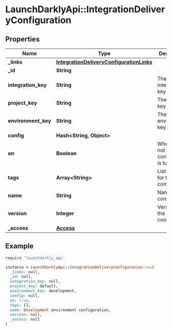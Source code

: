 # LaunchDarklyApi::IntegrationDeliveryConfiguration

## Properties

| Name | Type | Description | Notes |
| ---- | ---- | ----------- | ----- |
| **_links** | [**IntegrationDeliveryConfigurationLinks**](IntegrationDeliveryConfigurationLinks.md) |  |  |
| **_id** | **String** |  |  |
| **integration_key** | **String** | The integration key |  |
| **project_key** | **String** | The project key |  |
| **environment_key** | **String** | The environment key |  |
| **config** | **Hash&lt;String, Object&gt;** |  |  |
| **on** | **Boolean** | Whether or not the configuration is turned on |  |
| **tags** | **Array&lt;String&gt;** | List of tags for this configuration |  |
| **name** | **String** | Name of the configuration |  |
| **version** | **Integer** | Version of the current configuration |  |
| **_access** | [**Access**](Access.md) |  | [optional] |

## Example

```ruby
require 'launchdarkly_api'

instance = LaunchDarklyApi::IntegrationDeliveryConfiguration.new(
  _links: null,
  _id: null,
  integration_key: null,
  project_key: default,
  environment_key: development,
  config: null,
  on: true,
  tags: [],
  name: Development environment configuration,
  version: null,
  _access: null
)
```

